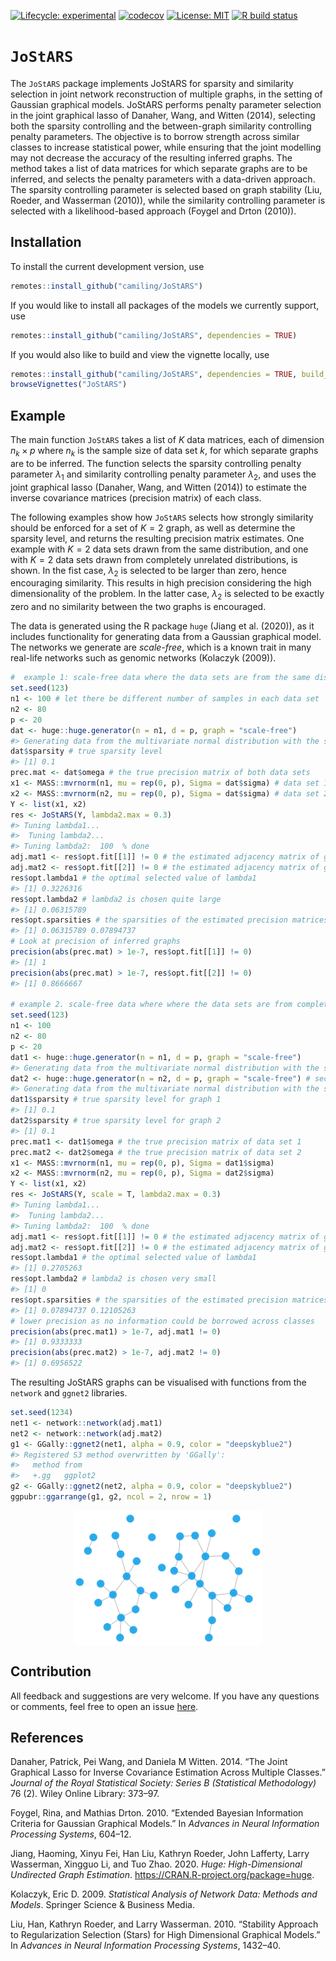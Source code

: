 
<!-- README.md is generated from README.Rmd. Please edit that file -->
<!-- badges: start -->
[![Lifecycle: experimental](https://img.shields.io/badge/lifecycle-experimental-orange.svg)](https://www.tidyverse.org/lifecycle/#experimental) [![codecov](https://codecov.io/gh/Camiling/JoStARS/branch/master/graph/badge.svg?token=ZGD1X88OEA)](https://codecov.io/gh/Camiling/JoStARS) [![License: MIT](https://img.shields.io/badge/License-MIT-yellow.svg)](https://opensource.org/licenses/MIT) [![R build status](https://github.com/Camiling/JoStARS/workflows/R-CMD-check/badge.svg)](https://github.com/Camiling/JoStARS/actions) <!-- badges: end -->

<!-- IF ON CRAN [![CRAN_Status_Badge](https://www.r-pkg.org/badges/version-last-release/shapr)]
[![CRAN_Downloads_Badge](https://cranlogs.r-pkg.org/badges/grand-total/shapr)]---->
<!--PAPER HERE [![DOI](https://joss.theoj.org/papers/10.21105/joss.02027/status.svg)]---->
# `JoStARS`

The `JoStARS` package implements JoStARS for sparsity and similarity selection in joint network reconstruction of multiple graphs, in the setting of Gaussian graphical models. JoStARS performs penalty parameter selection in the joint graphical lasso of Danaher, Wang, and Witten (2014), selecting both the sparsity controlling and the between-graph similarity controlling penalty parameters. The objective is to borrow strength across similar classes to increase statistical power, while ensuring that the joint modelling may not decrease the accuracy of the resulting inferred graphs. The method takes a list of data matrices for which separate graphs are to be inferred, and selects the penalty parameters with a data-driven approach. The sparsity controlling parameter is selected based on graph stability (Liu, Roeder, and Wasserman (2010)), while the similarity controlling parameter is selected with a likelihood-based approach (Foygel and Drton (2010)).

## Installation

To install the current development version, use

``` r
remotes::install_github("camiling/JoStARS")
```

If you would like to install all packages of the models we currently support, use

``` r
remotes::install_github("camiling/JoStARS", dependencies = TRUE)
```

If you would also like to build and view the vignette locally, use

``` r
remotes::install_github("camiling/JoStARS", dependencies = TRUE, build_vignettes = TRUE)
browseVignettes("JoStARS")
```

## Example

The main function `JoStARS` takes a list of *K* data matrices, each of dimension *n*<sub>*k*</sub> × *p* where *n*<sub>*k*</sub> is the sample size of data set *k*, for which separate graphs are to be inferred. The function selects the sparsity controlling penalty parameter *λ*<sub>1</sub> and similarity controlling penalty parameter *λ*<sub>2</sub>, and uses the joint graphical lasso (Danaher, Wang, and Witten (2014)) to estimate the inverse covariance matrices (precision matrix) of each class.

The following examples show how `JoStARS` selects how strongly similarity should be enforced for a set of *K* = 2 graph, as well as determine the sparsity level, and returns the resulting precision matrix estimates. One example with *K* = 2 data sets drawn from the same distribution, and one with *K* = 2 data sets drawn from completely unrelated distributions, is shown. In the fist case, *λ*<sub>2</sub> is selected to be larger than zero, hence encouraging similarity. This results in high precision considering the high dimensionality of the problem. In the latter case, *λ*<sub>2</sub> is selected to be exactly zero and no similarity between the two graphs is encouraged.

The data is generated using the R package `huge` (Jiang et al. (2020)), as it includes functionality for generating data from a Gaussian graphical model. The networks we generate are *scale-free*, which is a known trait in many real-life networks such as genomic networks (Kolaczyk (2009)).

``` r
#  example 1: scale-free data where the data sets are from the same distribution
set.seed(123)
n1 <- 100 # let there be different number of samples in each data set
n2 <- 80
p <- 20
dat <- huge::huge.generator(n = n1, d = p, graph = "scale-free")
#> Generating data from the multivariate normal distribution with the scale-free graph structure....done.
dat$sparsity # true sparsity level
#> [1] 0.1
prec.mat <- dat$omega # the true precision matrix of both data sets
x1 <- MASS::mvrnorm(n1, mu = rep(0, p), Sigma = dat$sigma) # data set 1
x2 <- MASS::mvrnorm(n2, mu = rep(0, p), Sigma = dat$sigma) # data set 2
Y <- list(x1, x2)
res <- JoStARS(Y, lambda2.max = 0.3)
#> Tuning lambda1... 
#>  Tuning lambda2...
#> Tuning lambda2:  100  % done
adj.mat1 <- res$opt.fit[[1]] != 0 # the estimated adjacency matrix of graph 1
adj.mat2 <- res$opt.fit[[2]] != 0 # the estimated adjacency matrix of graph 2
res$opt.lambda1 # the optimal selected value of lambda1
#> [1] 0.3226316
res$opt.lambda2 # lambda2 is chosen quite large
#> [1] 0.06315789
res$opt.sparsities # the sparsities of the estimated precision matrices
#> [1] 0.06315789 0.07894737
# Look at precision of inferred graphs
precision(abs(prec.mat) > 1e-7, res$opt.fit[[1]] != 0)
#> [1] 1
precision(abs(prec.mat) > 1e-7, res$opt.fit[[2]] != 0)
#> [1] 0.8666667

# example 2. scale-free data where where the data sets are from completely unrelated distributions
set.seed(123)
n1 <- 100
n2 <- 80
p <- 20
dat1 <- huge::huge.generator(n = n1, d = p, graph = "scale-free")
#> Generating data from the multivariate normal distribution with the scale-free graph structure....done.
dat2 <- huge::huge.generator(n = n2, d = p, graph = "scale-free") # second graph is completely unrelated
#> Generating data from the multivariate normal distribution with the scale-free graph structure....done.
dat1$sparsity # true sparsity level for graph 1
#> [1] 0.1
dat2$sparsity # true sparsity level for graph 2
#> [1] 0.1
prec.mat1 <- dat1$omega # the true precision matrix of data set 1
prec.mat2 <- dat2$omega # the true precision matrix of data set 2
x1 <- MASS::mvrnorm(n1, mu = rep(0, p), Sigma = dat1$sigma)
x2 <- MASS::mvrnorm(n2, mu = rep(0, p), Sigma = dat2$sigma)
Y <- list(x1, x2)
res <- JoStARS(Y, scale = T, lambda2.max = 0.3)
#> Tuning lambda1... 
#>  Tuning lambda2...
#> Tuning lambda2:  100  % done
adj.mat1 <- res$opt.fit[[1]] != 0 # the estimated adjacency matrix of graph 1
adj.mat2 <- res$opt.fit[[2]] != 0 # the estimated adjacency matrix of graph 2
res$opt.lambda1 # the optimal selected value of lambda1
#> [1] 0.2705263
res$opt.lambda2 # lambda2 is chosen very small
#> [1] 0
res$opt.sparsities # the sparsities of the estimated precision matrices
#> [1] 0.07894737 0.12105263
# lower precision as no information could be borrowed across classes
precision(abs(prec.mat1) > 1e-7, adj.mat1 != 0)
#> [1] 0.9333333
precision(abs(prec.mat2) > 1e-7, adj.mat2 != 0)
#> [1] 0.6956522
```

The resulting JoStARS graphs can be visualised with functions from the `network` and `ggnet2` libraries.

``` r
set.seed(1234)
net1 <- network::network(adj.mat1)
net2 <- network::network(adj.mat2)
g1 <- GGally::ggnet2(net1, alpha = 0.9, color = "deepskyblue2")
#> Registered S3 method overwritten by 'GGally':
#>   method from   
#>   +.gg   ggplot2
g2 <- GGally::ggnet2(net2, alpha = 0.9, color = "deepskyblue2")
ggpubr::ggarrange(g1, g2, ncol = 2, nrow = 1)
```

<img src="man/figures/README-unnamed-chunk-5-1.png" width="60%" style="display: block; margin: auto;" />

## Contribution

All feedback and suggestions are very welcome. If you have any questions or comments, feel free to open an issue [here](https://github.com/Camiling/JoStARS/issues).

## References

Danaher, Patrick, Pei Wang, and Daniela M Witten. 2014. “The Joint Graphical Lasso for Inverse Covariance Estimation Across Multiple Classes.” *Journal of the Royal Statistical Society: Series B (Statistical Methodology)* 76 (2). Wiley Online Library: 373–97.

Foygel, Rina, and Mathias Drton. 2010. “Extended Bayesian Information Criteria for Gaussian Graphical Models.” In *Advances in Neural Information Processing Systems*, 604–12.

Jiang, Haoming, Xinyu Fei, Han Liu, Kathryn Roeder, John Lafferty, Larry Wasserman, Xingguo Li, and Tuo Zhao. 2020. *Huge: High-Dimensional Undirected Graph Estimation*. <https://CRAN.R-project.org/package=huge>.

Kolaczyk, Eric D. 2009. *Statistical Analysis of Network Data: Methods and Models*. Springer Science & Business Media.

Liu, Han, Kathryn Roeder, and Larry Wasserman. 2010. “Stability Approach to Regularization Selection (Stars) for High Dimensional Graphical Models.” In *Advances in Neural Information Processing Systems*, 1432–40.
